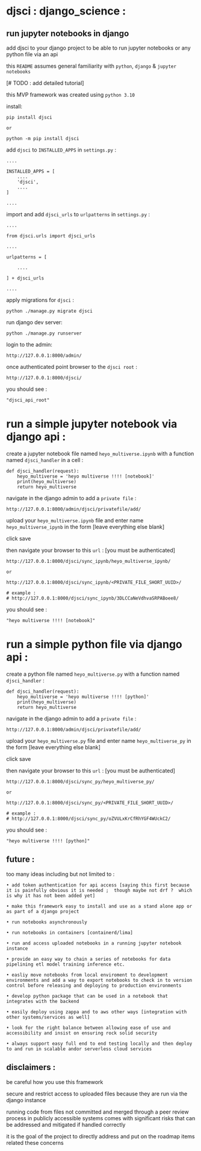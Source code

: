 # djsci : django_science :
## run jupyter notebooks in django

add djsci to your django project to be able to run jupyter notebooks or any python file via an api



this `README` assumes general familiarity with `python`, `django` & `jupyter notebooks`

[# TODO :  add detailed tutorial]

this MVP framework was created using `python 3.10`

install:
```
pip install djsci

or

python -m pip install djsci
```

add `djsci` to `INSTALLED_APPS` in `settings.py` :
```
....

INSTALLED_APPS = [
    ....
    'djsci',
    ....
]

....
```

import and add `djsci_urls` to `urlpatterns` in `settings.py` :
```
....

from djsci.urls import djsci_urls

....

urlpatterns = [

    ....

] + djsci_urls

....
```

apply migrations for `djsci` :
```
python ./manage.py migrate djsci
```

run django dev server:
```
python ./manage.py runserver
```

login to the admin:
```
http://127.0.0.1:8000/admin/
```

once authenticated point browser to the `djsci root` :
```
http://127.0.0.1:8000/djsci/
```

you should see :
```
"djsci_api_root"
```

# run a simple jupyter notebook via django api :

create a jupyter notebook file named `heyo_multiverse.ipynb` with a function named `djsci_handler` in a cell :
```
def djsci_handler(request):
    heyo_multiverse = 'heyo multiverse !!!! [notebook]'
    print(heyo_multiverse)
    return heyo_multiverse
```

navigate in the django admin to add a `private file` :
```
http://127.0.0.1:8000/admin/djsci/privatefile/add/
```

upload your `heyo_multiverse.ipynb` file and enter name `heyo_multiverse_ipynb` in the form [leave everything else blank]

click save

then navigate your browser to this `url` :  [you must be authenticated]

```
http://127.0.0.1:8000/djsci/sync_ipynb/heyo_multiverse_ipynb/

or

http://127.0.0.1:8000/djsci/sync_ipynb/<PRIVATE_FILE_SHORT_UUID>/

# example :
# http://127.0.0.1:8000/djsci/sync_ipynb/3DLCCaNeVdhvaSRPABoee8/
```

you should see :
```
"heyo multiverse !!!! [notebook]"
```

# run a simple python file via django api :

create a python file named `heyo_multiverse.py` with a function named `djsci_handler` :
```
def djsci_handler(request):
    heyo_multiverse = 'heyo multiverse !!!! [python]'
    print(heyo_multiverse)
    return heyo_multiverse
```

navigate in the django admin to add a `private file` :
```
http://127.0.0.1:8000/admin/djsci/privatefile/add/
```

upload your `heyo_multiverse.py` file and enter name `heyo_multiverse_py` in the form [leave everything else blank]

click save

then navigate your browser to this `url` :  [you must be authenticated]
```
http://127.0.0.1:8000/djsci/sync_py/heyo_multiverse_py/

or

http://127.0.0.1:8000/djsci/sync_py/<PRIVATE_FILE_SHORT_UUID>/

# example :
# http://127.0.0.1:8000/djsci/sync_py/oZVULxKrCfRhYGF4WUckC2/
```

you should see :
```
"heyo multiverse !!!! [python]"
```

## future :

too many ideas including but not limited to :

```
• add token authentication for api access [saying this first because it is painfully obvious it is needed ;  though maybe not drf ?  which is why it has not been added yet]

• make this framework easy to install and use as a stand alone app or as part of a django project

• run notebooks asynchronously

• run notebooks in containers [containerd/lima]

• run and access uploaded notebooks in a running jupyter notebook instance

• provide an easy way to chain a series of notebooks for data pipelining etl model training inference etc.

• easliy move notebooks from local enviroment to development environments and add a way to export notebooks to check in to version control before releasing and deploying to production environments

• develop python package that can be used in a notebook that integrates with the backend

• easily deploy using zappa and to aws other ways [integration with other systems/services as well]

• look for the right balance between allowing ease of use and accessibility and insist on ensuring rock solid security

• always support easy full end to end testing locally and then deploy to and run in scalable andor serverless cloud services
```

## disclaimers :

be careful how you use this framework

secure and restrict access to uploaded files because they are run via the django instance

running code from files not committed and merged through a peer review process in publicly accessible systems comes with significant risks that can be addressed and mitigated if handled correctly

it is the goal of the project to directly address and put on the roadmap items related these concerns
